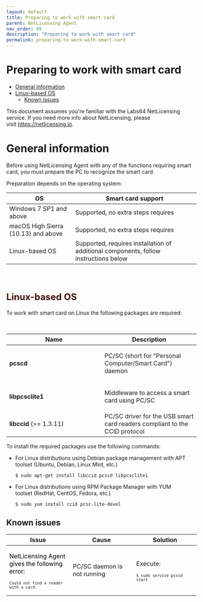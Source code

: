 ```yaml
---
layout: default
title: Preparing to work with smart card
parent: NetLicensing Agent
nav_order: 99
description: "Preparing to work with smart card"
permalink: preparing-to-work-with-smart-card
---
```


Preparing to work with smart card
=================================

-   [General
    information](#general-information)
-   [Linux-based OS](#linux-based-os)
    -   [Known issues](#known-issues)

This document assumes you're familiar with the Labs64 NetLicensing
service. If you need more info about NetLicensing, please
visit <a href="https://netlicensing.io/" class="external-link">https://netlicensing.io</a>.

General information
===================

Before using NetLicensing Agent with any of the functions requiring
smart card, you must prepare the PC to recognize the smart card.

Preparation depends on the operating system:

| OS                                  | Smart card support                                                                   |
|-------------------------------------|--------------------------------------------------------------------------------------|
| Windows 7 SP1 and above             | Supported, no extra steps requires                                                   |
| macOS High Sierra (10.13) and above | Supported, no extra steps requires                                                   |
| Linux-based OS                      | Supported, requires installation of additional components, follow instructions below |

 

<span style="color: rgb(64,15,0);font-size: 24.0px;">Linux-based OS</span>
==========================================================================

To work with smart card on Linux the following packages are required:

 

<table>
<colgroup>
<col style="width: 50%" />
<col style="width: 50%" />
</colgroup>
<thead>
<tr class="header">
<th>Name</th>
<th>Description</th>
</tr>
</thead>
<tbody>
<tr class="odd">
<td><strong>pcscd</strong></td>
<td><p>PC/SC <span style="color: rgb(34,34,34);">(short for "Personal Computer/Smart Card") d</span>aemon</p></td>
</tr>
<tr class="even">
<td><strong>libpcsclite1</strong></td>
<td><p>Middleware to access a smart card using PC/SC </p></td>
</tr>
<tr class="odd">
<td><strong>libccid</strong> (<span>&gt;= 1.3.11)</span></td>
<td><span style="color: rgb(34,34,34);">PC/SC driver for the USB smart card readers compliant to the CCID protocol</span></td>
</tr>
</tbody>
</table>

To install the required packages use the following commands:

-   For Linux distributions using Debian package management with APT
    toolset (Ubuntu, Debian, Linux Mint, etc.)

    ``` theme:
    $ sudo apt-get install libccid pcscd libpcsclite1
    ```

<!-- -->

-   For Linux distributions using RPM Package Manager with YUM
    toolset (RedHat, CentOS, Fedora, etc.)

    ``` theme:
    $ sudo yum install ccid pcsc-lite-devel
    ```

Known issues
------------

<table>
<colgroup>
<col style="width: 33%" />
<col style="width: 33%" />
<col style="width: 33%" />
</colgroup>
<thead>
<tr class="header">
<th>Issue</th>
<th>Cause</th>
<th>Solution</th>
</tr>
</thead>
<tbody>
<tr class="odd">
<td><p><span style="color: rgb(0,0,0);">NetLicensing Agent gives the following error:</span></p>
<div class="code panel pdl" style="border-width: 1px;">
<div class="codeContent panelContent pdl">
<pre class="theme: Confluence; brush: java; gutter: false" style="font-size:12px;"><code>Could not find a reader with a card.</code></pre>
</div>
</div></td>
<td>PC/SC daemon is not running</td>
<td><p>Execute:</p>
<div class="code panel pdl" style="border-width: 1px;">
<div class="codeContent panelContent pdl">
<pre class="theme: Confluence; brush: text; gutter: false" style="font-size:12px;"><code>$ sudo service pcscd start</code></pre>
</div>
</div></td>
</tr>
</tbody>
</table>




 

<span style="white-space: pre-wrap;">  
</span>
